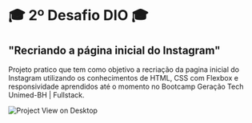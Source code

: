 # 🎓 2º Desafio DIO 🎓
## "Recriando a página inicial do Instagram"

Projeto pratico que tem como objetivo a recriação da pagina inicial do Instagram utilizando os conhecimentos de HTML, CSS com Flexbox e responsividade aprendidos até o momento no Bootcamp Geração Tech Unimed-BH | Fullstack.

![Project View on Desktop](https://i.imgur.com/2lAlibN.png "Project View on Desktop")